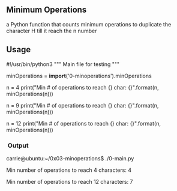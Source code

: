 ## Minimum Operations
a Python function that counts minimum operations to duplicate the character H
till it reach the n number
## Usage
#!/usr/bin/python3
"""
Main file for testing
"""

minOperations = **import**('0-minoperations').minOperations

n = 4
print("Min # of operations to reach {} char: {}".format(n, minOperations(n)))

n = 9
print("Min # of operations to reach {} char: {}".format(n, minOperations(n)))

n = 12
print("Min # of operations to reach {} char: {}".format(n, minOperations(n)))

###  Output

carrie@ubuntu:~/0x03-minoperations$ ./0-main.py

Min number of operations to reach 4 characters: 4


Min number of operations to reach 12 characters: 7

